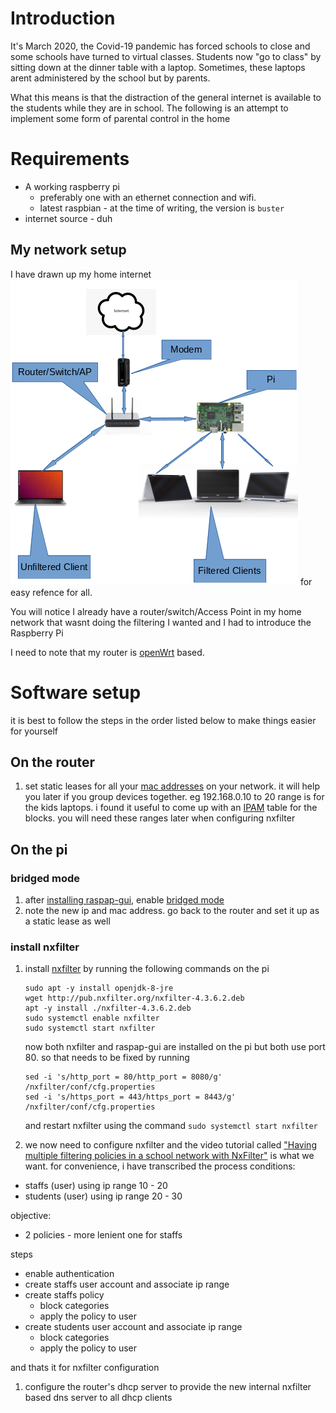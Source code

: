 # Introduction

It's March 2020, the Covid-19 pandemic has forced schools to close and some schools have turned to virtual classes. Students now "go to class" by sitting down at the dinner table with a laptop. Sometimes, these laptops arent administered by the school but by parents.

What this means is that the distraction of the general internet is available to the students while they are in school. The following is an attempt to implement some form of parental control in the home

# Requirements
- A working raspberry pi 
    - preferably one with an ethernet connection and wifi. 
    - latest raspbian - at the time of writing, the version is `buster`
- internet source - duh

## My network setup
I have drawn up my home internet ![setup](Home_Setup.png) for easy refence for all.

You will notice I already have a router/switch/Access Point in my home network that wasnt doing the filtering I wanted and I had to introduce the Raspberry Pi 

I need to note that my router is [openWrt](https://openwrt.org) based.

# Software setup

it is best to follow the steps in the order listed below to make things easier for yourself

## On the router
1. set static leases for all your [mac addresses](https://en.wikipedia.org/wiki/MAC_address) on your network. it will help you later if you group devices together. eg 192.168.0.10 to 20 range is for the kids laptops. i found it useful to come up with an [IPAM](https://www.infoblox.com/glossary/ipam-ip-address-management/) table for the blocks. you will need these ranges later when configuring nxfilter

## On the pi
### bridged mode
1. after [installing raspap-gui](https://github.com/billz/raspap-webgui#quick-installer), enable [bridged mode](https://github.com/billz/raspap-webgui/wiki/Bridged-AP-mode)
1. note the new ip and mac address. go back to the router and set it up as a static lease as well

### install nxfilter
1. install [nxfilter](https://www.nxfilter.org) by running the following commands on the pi
    ```
    sudo apt -y install openjdk-8-jre
    wget http://pub.nxfilter.org/nxfilter-4.3.6.2.deb
    apt -y install ./nxfilter-4.3.6.2.deb
    sudo systemctl enable nxfilter
    sudo systemctl start nxfilter
    ```
    
    now both nxfilter and raspap-gui are installed on the pi but both use port 80. so that needs to be fixed by running
    
    ```
    sed -i 's/http_port = 80/http_port = 8080/g' /nxfilter/conf/cfg.properties
    sed -i 's/https_port = 443/https_port = 8443/g' /nxfilter/conf/cfg.properties
    ```
    and restart nxfilter using the command `sudo systemctl start nxfilter`
    
1. we now need to configure nxfilter and the video tutorial called ["Having multiple filtering policies in a school network with NxFilter"](https://www.youtube.com/watch?v=wd1-TOuuiYo) is what we want. for convenience, i have transcribed the process
conditions:
- staffs (user) using ip range 10 - 20
- students (user) using ip range 20 - 30

objective:
- 2 policies - more lenient one for staffs

steps
- enable authentication
- create staffs user account and associate ip range
- create staffs policy
    - block categories
    - apply the policy to user
- create students user account and associate ip range
    - block categories
    - apply the policy to user
    
and thats it for nxfilter configuration

1. configure the router's dhcp server to provide the new internal nxfilter based dns server to all dhcp clients
